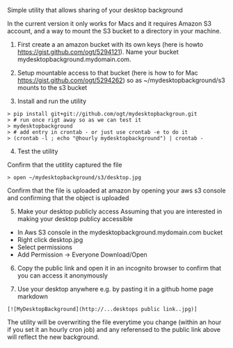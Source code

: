 Simple utility that allows sharing of your desktop background

In the current version it only works for Macs and it requires Amazon S3 account, and a way to mount the S3 bucket to a directory in your machine.


1. First create a an amazon bucket with its own keys (here is howto https://gist.github.com/ogt/5294121). 
Name your bucket mydesktopbackground.mydomain.com.

2. Setup mountable access to that bucket (here is how to for Mac https://gist.github.com/ogt/5294262) 
so as ~/mydesktopbackground/s3 mounts to the s3 bucket

3. Install and run the utility 
```
> pip install git+git://github.com/ogt/mydesktopbackgroun.git
> # run once rigt away so as we can test it
> mydesktopbackground
> # add entry in crontab - or just use crontab -e to do it
> (crontab -l ; echo "@hourly mydesktopbackground") | crontab -
```

4. Test the utility

Confirm that the utitlity captured the file
```
> open ~/mydesktopbackground/s3/desktop.jpg
```
Confirm that the file is uploaded at amazon by opening your aws s3 console and confirming that the object is uploaded

5. Make your desktop publicly access
Assuming that you are interested in making your desktop publicy accessible
  - In Aws S3 console in the mydesktopbackground.mydomain.com bucket 
  - Right click desktop.jpg
  - Select permissions
  - Add Permission -> Everyone Download/Open

6. Copy the public link and open it in an incognito browser to confirm that you can access it anonymously

7. Use your desktop anywhere e.g. by pasting  it in a github home page markdown
```
[![MyDesktopBackground](http://...desktops public link..jpg)]
```

The utility will be overwriting the file everytime you change (within an hour if you set it an hourly cron job) and any referensed to the public link above will reflect the new background.


